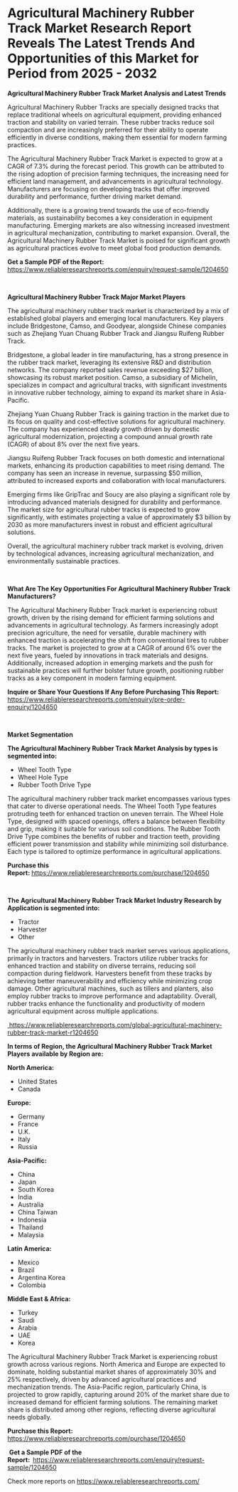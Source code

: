 <p><h1>Agricultural Machinery Rubber Track Market Research Report Reveals The Latest Trends And Opportunities of this Market for Period from 2025 - 2032</h1></p><p><strong>Agricultural Machinery Rubber Track Market Analysis and Latest Trends</strong></p>
<p><p>Agricultural Machinery Rubber Tracks are specially designed tracks that replace traditional wheels on agricultural equipment, providing enhanced traction and stability on varied terrain. These rubber tracks reduce soil compaction and are increasingly preferred for their ability to operate efficiently in diverse conditions, making them essential for modern farming practices.</p><p>The Agricultural Machinery Rubber Track Market is expected to grow at a CAGR of 7.3% during the forecast period. This growth can be attributed to the rising adoption of precision farming techniques, the increasing need for efficient land management, and advancements in agricultural technology. Manufacturers are focusing on developing tracks that offer improved durability and performance, further driving market demand. </p><p>Additionally, there is a growing trend towards the use of eco-friendly materials, as sustainability becomes a key consideration in equipment manufacturing. Emerging markets are also witnessing increased investment in agricultural mechanization, contributing to market expansion. Overall, the Agricultural Machinery Rubber Track Market is poised for significant growth as agricultural practices evolve to meet global food production demands.</p></p>
<p><strong>Get a Sample PDF of the Report:&nbsp;</strong> <a href="https://www.reliableresearchreports.com/enquiry/request-sample/1204650?utm_campaign=3253&utm_medium=2&utm_source=Github&utm_content=ia&utm_term=26032025&utm_id=agricultural-machinery-rubber-track">https://www.reliableresearchreports.com/enquiry/request-sample/1204650</a></p>
<p>&nbsp;</p>
<p><strong>Agricultural Machinery Rubber Track Major Market Players</strong></p>
<p><p>The agricultural machinery rubber track market is characterized by a mix of established global players and emerging local manufacturers. Key players include Bridgestone, Camso, and Goodyear, alongside Chinese companies such as Zhejiang Yuan Chuang Rubber Track and Jiangsu Ruifeng Rubber Track. </p><p>Bridgestone, a global leader in tire manufacturing, has a strong presence in the rubber track market, leveraging its extensive R&D and distribution networks. The company reported sales revenue exceeding $27 billion, showcasing its robust market position. Camso, a subsidiary of Michelin, specializes in compact and agricultural tracks, with significant investments in innovative rubber technology, aiming to expand its market share in Asia-Pacific.</p><p>Zhejiang Yuan Chuang Rubber Track is gaining traction in the market due to its focus on quality and cost-effective solutions for agricultural machinery. The company has experienced steady growth driven by domestic agricultural modernization, projecting a compound annual growth rate (CAGR) of about 8% over the next five years.</p><p>Jiangsu Ruifeng Rubber Track focuses on both domestic and international markets, enhancing its production capabilities to meet rising demand. The company has seen an increase in revenue, surpassing $50 million, attributed to increased exports and collaboration with local manufacturers.</p><p>Emerging firms like GripTrac and Soucy are also playing a significant role by introducing advanced materials designed for durability and performance. The market size for agricultural rubber tracks is expected to grow significantly, with estimates projecting a value of approximately $3 billion by 2030 as more manufacturers invest in robust and efficient agricultural solutions.</p><p>Overall, the agricultural machinery rubber track market is evolving, driven by technological advances, increasing agricultural mechanization, and environmentally sustainable practices.</p></p>
<p>&nbsp;</p>
<p><strong>What Are The Key Opportunities For Agricultural Machinery Rubber Track Manufacturers?</strong></p>
<p><p>The Agricultural Machinery Rubber Track market is experiencing robust growth, driven by the rising demand for efficient farming solutions and advancements in agricultural technology. As farmers increasingly adopt precision agriculture, the need for versatile, durable machinery with enhanced traction is accelerating the shift from conventional tires to rubber tracks. The market is projected to grow at a CAGR of around 6% over the next five years, fueled by innovations in track materials and designs. Additionally, increased adoption in emerging markets and the push for sustainable practices will further bolster future growth, positioning rubber tracks as a key component in modern farming equipment.</p></p>
<p><strong>Inquire or Share Your Questions If Any Before Purchasing This Report:</strong> <a href="https://www.reliableresearchreports.com/enquiry/pre-order-enquiry/1204650?utm_campaign=3253&utm_medium=2&utm_source=Github&utm_content=ia&utm_term=26032025&utm_id=agricultural-machinery-rubber-track">https://www.reliableresearchreports.com/enquiry/pre-order-enquiry/1204650</a></p>
<p>&nbsp;</p>
<p><strong>Market Segmentation</strong></p>
<p><strong>The Agricultural Machinery Rubber Track Market Analysis by types is segmented into:</strong></p>
<p><ul><li>Wheel Tooth Type</li><li>Wheel Hole Type</li><li>Rubber Tooth Drive Type</li></ul></p>
<p><p>The agricultural machinery rubber track market encompasses various types that cater to diverse operational needs. The Wheel Tooth Type features protruding teeth for enhanced traction on uneven terrain. The Wheel Hole Type, designed with spaced openings, offers a balance between flexibility and grip, making it suitable for various soil conditions. The Rubber Tooth Drive Type combines the benefits of rubber and traction teeth, providing efficient power transmission and stability while minimizing soil disturbance. Each type is tailored to optimize performance in agricultural applications.</p></p>
<p><strong>Purchase this Report:&nbsp;</strong><a href="https://www.reliableresearchreports.com/purchase/1204650?utm_campaign=3253&utm_medium=2&utm_source=Github&utm_content=ia&utm_term=26032025&utm_id=agricultural-machinery-rubber-track">https://www.reliableresearchreports.com/purchase/1204650</a></p>
<p>&nbsp;</p>
<p><strong>The Agricultural Machinery Rubber Track Market Industry Research by Application is segmented into:</strong></p>
<p><ul><li>Tractor</li><li>Harvester</li><li>Other</li></ul></p>
<p><p>The agricultural machinery rubber track market serves various applications, primarily in tractors and harvesters. Tractors utilize rubber tracks for enhanced traction and stability on diverse terrains, reducing soil compaction during fieldwork. Harvesters benefit from these tracks by achieving better maneuverability and efficiency while minimizing crop damage. Other agricultural machines, such as tillers and planters, also employ rubber tracks to improve performance and adaptability. Overall, rubber tracks enhance the functionality and productivity of modern agricultural equipment across multiple applications.</p></p>
<p><a href="https://www.reliableresearchreports.com/global-agricultural-machinery-rubber-track-market-r1204650?utm_campaign=3253&utm_medium=2&utm_source=Github&utm_content=ia&utm_term=26032025&utm_id=agricultural-machinery-rubber-track">&nbsp;https://www.reliableresearchreports.com/global-agricultural-machinery-rubber-track-market-r1204650</a></p>
<p><strong>In terms of Region, the Agricultural Machinery Rubber Track Market Players available by Region are:</strong></p>
<p>
    <p> <strong> North America: </strong>
        <ul>
            <li>United States</li>
            <li>Canada</li>
        </ul>
        </p> 
    <p> <strong> Europe: </strong>
        <ul>
            <li>Germany</li>
            <li>France</li>
            <li>U.K.</li>
            <li>Italy</li>
            <li>Russia</li>
        </ul>
        </p> 
    <p> <strong> Asia-Pacific: </strong>
        <ul>
            <li>China</li>
            <li>Japan</li>
            <li>South Korea</li>
            <li>India</li>
            <li>Australia</li>
            <li>China Taiwan</li>
            <li>Indonesia</li>
            <li>Thailand</li>
            <li>Malaysia</li>
        </ul>
        </p> 
    <p> <strong> Latin America: </strong>
        <ul>
            <li>Mexico</li>
            <li>Brazil</li>
            <li>Argentina Korea</li>
            <li>Colombia</li>
        </ul>
        </p> 
    <p> <strong> Middle East & Africa: </strong>
        <ul>
            <li>Turkey</li>
            <li>Saudi</li>
            <li>Arabia</li>
            <li>UAE</li>
            <li>Korea</li>
        </ul>
    </p>
    </p>
<p><p>The Agricultural Machinery Rubber Track Market is experiencing robust growth across various regions. North America and Europe are expected to dominate, holding substantial market shares of approximately 30% and 25% respectively, driven by advanced agricultural practices and mechanization trends. The Asia-Pacific region, particularly China, is projected to grow rapidly, capturing around 20% of the market share due to increased demand for efficient farming solutions. The remaining market share is distributed among other regions, reflecting diverse agricultural needs globally.</p></p>
<p><strong>Purchase this Report: </strong><a href="https://www.reliableresearchreports.com/purchase/1204650?utm_campaign=3253&utm_medium=2&utm_source=Github&utm_content=ia&utm_term=26032025&utm_id=agricultural-machinery-rubber-track">https://www.reliableresearchreports.com/purchase/1204650</a></p>
<p>&nbsp;<strong>Get a Sample PDF of the Report:&nbsp;&nbsp;</strong><a href="https://www.reliableresearchreports.com/enquiry/request-sample/1204650?utm_campaign=3253&utm_medium=2&utm_source=Github&utm_content=ia&utm_term=26032025&utm_id=agricultural-machinery-rubber-track">https://www.reliableresearchreports.com/enquiry/request-sample/1204650</a></p>
<p><strong></strong></p>
<p>Check more reports on <a href="https://www.reliableresearchreports.com/?utm_campaign=3253&utm_medium=2&utm_source=Github&utm_content=ia&utm_term=26032025&utm_id=agricultural-machinery-rubber-track">https://www.reliableresearchreports.com/</a></p>